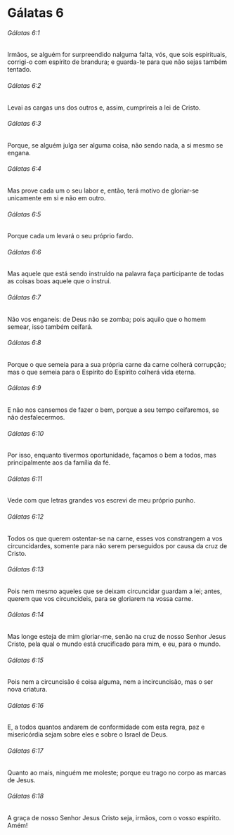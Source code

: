 # Gálatas 6

###### Gálatas 6:1

Irmãos, se alguém for surpreendido nalguma falta, vós, que sois espirituais, corrigi-o com espírito de brandura; e guarda-te para que não sejas também tentado.

###### Gálatas 6:2

Levai as cargas uns dos outros e, assim, cumprireis a lei de Cristo.

###### Gálatas 6:3

Porque, se alguém julga ser alguma coisa, não sendo nada, a si mesmo se engana.

###### Gálatas 6:4

Mas prove cada um o seu labor e, então, terá motivo de gloriar-se unicamente em si e não em outro.

###### Gálatas 6:5

Porque cada um levará o seu próprio fardo.

###### Gálatas 6:6

Mas aquele que está sendo instruído na palavra faça participante de todas as coisas boas aquele que o instrui.

###### Gálatas 6:7

Não vos enganeis: de Deus não se zomba; pois aquilo que o homem semear, isso também ceifará.

###### Gálatas 6:8

Porque o que semeia para a sua própria carne da carne colherá corrupção; mas o que semeia para o Espírito do Espírito colherá vida eterna.

###### Gálatas 6:9

E não nos cansemos de fazer o bem, porque a seu tempo ceifaremos, se não desfalecermos.

###### Gálatas 6:10

Por isso, enquanto tivermos oportunidade, façamos o bem a todos, mas principalmente aos da família da fé.

###### Gálatas 6:11

Vede com que letras grandes vos escrevi de meu próprio punho.

###### Gálatas 6:12

Todos os que querem ostentar-se na carne, esses vos constrangem a vos circuncidardes, somente para não serem perseguidos por causa da cruz de Cristo.

###### Gálatas 6:13

Pois nem mesmo aqueles que se deixam circuncidar guardam a lei; antes, querem que vos circuncideis, para se gloriarem na vossa carne.

###### Gálatas 6:14

Mas longe esteja de mim gloriar-me, senão na cruz de nosso Senhor Jesus Cristo, pela qual o mundo está crucificado para mim, e eu, para o mundo.

###### Gálatas 6:15

Pois nem a circuncisão é coisa alguma, nem a incircuncisão, mas o ser nova criatura.

###### Gálatas 6:16

E, a todos quantos andarem de conformidade com esta regra, paz e misericórdia sejam sobre eles e sobre o Israel de Deus.

###### Gálatas 6:17

Quanto ao mais, ninguém me moleste; porque eu trago no corpo as marcas de Jesus.

###### Gálatas 6:18

A graça de nosso Senhor Jesus Cristo seja, irmãos, com o vosso espírito. Amém!

